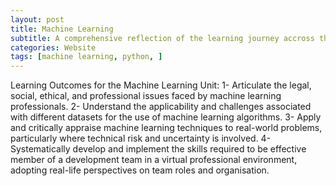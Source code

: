 ```yaml
---
layout: post
title: Machine Learning
subtitle: A comprehensive reflection of the learning journey accross the 12 units of the module. It includes artefacts, summaries of activities and personal reflections related to the modules core learning outcomes.
categories: Website
tags: [machine learning, python, ]
---
```


Learning Outcomes for the Machine Learning Unit:
1- Articulate the legal, social, ethical, and professional issues faced by machine learning professionals.
2- Understand the applicability and challenges associated with different datasets for the use of machine learning algorithms.
3- Apply and critically appraise machine learning techniques to real-world problems, particularly where technical risk and uncertainty is involved.
4- Systematically develop and implement the skills required to be effective member of a development team in a virtual professional environment, adopting real-life perspectives on team roles and organisation.

